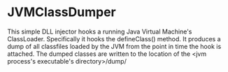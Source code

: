 # JVMClassDumper
This simple DLL injector hooks a running Java Virtual Machine's ClassLoader. Specifically it hooks the defineClass() method. It produces a dump of all classfiles loaded by the JVM from the point in time the hook is attached. The dumped classes are written to the location of the <jvm process's executable's directory>/dump/
